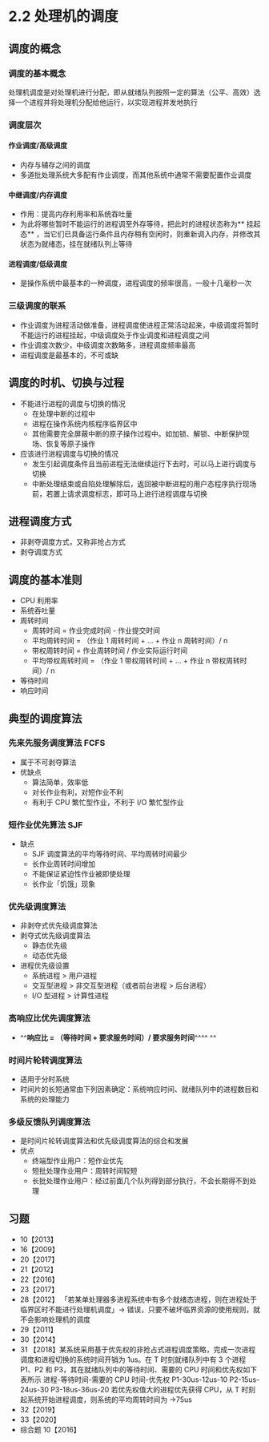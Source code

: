 # 2.2 处理机的调度

## 调度的概念

### 调度的基本概念

处理机调度是对处理机进行分配，即从就绪队列按照一定的算法（公平、高效）选择一个进程并将处理机分配给他运行，以实现进程并发地执行

### 调度层次

#### 作业调度/高级调度

- 内存与辅存之间的调度
- 多道批处理系统大多配有作业调度，而其他系统中通常不需要配置作业调度

#### 中继调度/内存调度

- 作用：提高内存利用率和系统吞吐量
- 为此将哪些暂时不能运行的进程调至外存等待，把此时的进程状态称为** 挂起态** ，当它们已具备运行条件且内存稍有空闲时，则重新调入内存，并修改其状态为就绪态，挂在就绪队列上等待

#### 进程调度/低级调度

- 是操作系统中最基本的一种调度，进程调度的频率很高，一般十几毫秒一次

### 三级调度的联系

- 作业调度为进程活动做准备，进程调度使进程正常活动起来，中级调度将暂时不能运行的进程挂起，中级调度处于作业调度和进程调度之间
- 作业调度次数少，中级调度次数略多，进程调度频率最高
- 进程调度是最基本的，不可或缺

## 调度的时机、切换与过程

- 不能进行进程的调度与切换的情况
  - 在处理中断的过程中
  - 进程在操作系统内核程序临界区中
  - 其他需要完全屏蔽中断的原子操作过程中。如加锁、解锁、中断保护现场、恢复等原子操作
- 应该进行进程调度与切换的情况
  - 发生引起调度条件且当前进程无法继续运行下去时，可以马上进行调度与切换
  - 中断处理结束或自陷处理解除后，返回被中断进程的用户态程序执行现场前，若置上请求调度标志，即可马上进行进程调度与切换

## 进程调度方式

- 非剥夺调度方式，又称非抢占方式
- 剥夺调度方式

## 调度的基本准则

- CPU 利用率
- 系统吞吐量
- 周转时间
  - 周转时间 = 作业完成时间 - 作业提交时间
  - 平均周转时间 = （作业 1 周转时间 + ... + 作业 n 周转时间）/ n
  - 带权周转时间 = 作业周转时间 / 作业实际运行时间
  - 平均带权周转时间 = （作业 1 带权周转时间 + ... + 作业 n 带权周转时间）/ n
- 等待时间
- 响应时间

## 典型的调度算法

### 先来先服务调度算法 FCFS

- 属于不可剥夺算法
- 优缺点
  - 算法简单，效率低
  - 对长作业有利，对短作业不利
  - 有利于 CPU 繁忙型作业，不利于 I/O 繁忙型作业

### 短作业优先算法 SJF

- 缺点
  - SJF 调度算法的平均等待时间、平均周转时间最少
  - 长作业周转时间增加
  - 不能保证紧迫性作业被即使处理
  - 长作业「饥饿」现象

### 优先级调度算法

- 非剥夺式优先级调度算法
- 剥夺式优先级调度算法
  - 静态优先级
  - 动态优先级
- 进程优先级设置
  - 系统进程 > 用户进程
  - 交互型进程 > 非交互型进程（或者前台进程 > 后台进程）
  - I/O 型进程 > 计算性进程

### 高响应比优先调度算法

- ^^**响应比 = （等待时间 + 要求服务时间）/ 要求服务时间**^^^^ ^^

### 时间片轮转调度算法

- 适用于分时系统
- 时间片的长短通常由下列因素确定：系统响应时间、就绪队列中的进程数目和系统的处理能力

### 多级反馈队列调度算法

- 是时间片轮转调度算法和优先级调度算法的综合和发展
- 优点
  - 终端型作业用户：短作业优先
  - 短批处理作业用户：周转时间较短
  - 长批处理作业用户：经过前面几个队列得到部分执行，不会长期得不到处理

## 习题

- 10【2013】
- 16【2009】
- 20【2017】
- 21【2012】
- 22【2016】
- 23【2017】
- 28【2012】 「若某单处理器多进程系统中有多个就绪态进程，则在进程处于临界区时不能进行处理机调度」→ 错误，只要不破坏临界资源的使用规则，就不会影响处理机的调度
- 29【2011】
- 30【2014】
- 31 【2018】某系统采用基于优先权的非抢占式进程调度策略，完成一次进程调度和进程切换的系统时间开销为 1us。在 T 时刻就绪队列中有 3 个进程 P1、P2 和 P3，其在就绪队列中的等待时间、需要的 CPU 时间和优先权如下表所示
  进程-等待时间-需要的 CPU 时间-优先权
  P1-30us-12us-10
  P2-15us-24us-30
  P3-18us-36us-20
  若优先权值大的进程优先获得 CPU，从 T 时刻起系统开始进程调度，则系统的平均周转时间为 →75us
- 32【2019】
- 33【2020】
- 综合题 10【2016】
